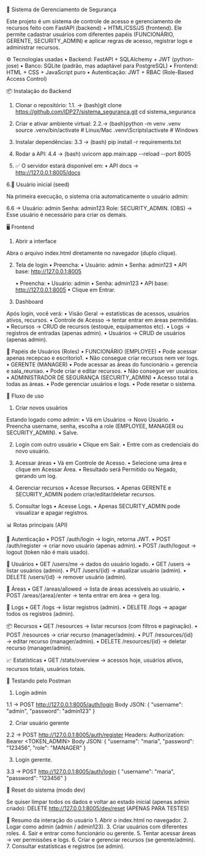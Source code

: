 📖 Sistema de Gerenciamento de Segurança

Este projeto é um sistema de controle de acesso e gerenciamento de recursos feito com FastAPI (backend) + HTML/CSS/JS (frontend).
Ele permite cadastrar usuários com diferentes papéis (FUNCIONÁRIO, GERENTE, SECURITY_ADMIN) e aplicar regras de acesso, registrar logs e administrar recursos.

⚙️ Tecnologias usadas
	•	Backend: FastAPI + SQLAlchemy + JWT (python-jose)
	•	Banco: SQLite (padrão, mas adaptável para PostgreSQL)
	•	Frontend: HTML + CSS + JavaScript puro
	•	Autenticação: JWT + RBAC (Role-Based Access Control)

 📦 Instalação do Backend

1. Clonar o repositório:
1.1. -> (bash)git clone https://github.com/IDP27/sistema_seguranca.git
cd sistema_seguranca

2. Criar e ativar ambiente virtual:
2.2.-> (bash)python -m venv .venv
source .venv/bin/activate   # Linux/Mac
.venv\Scripts\activate      # Windows


3. Instalar dependências:
3.3 -> (bash) pip install -r requirements.txt


4. Rodar a API:
4.4 -> (bash) uvicorn app.main:app --reload --port 8005



5. ✅ O servidor estará disponível em:
	•	API docs → http://127.0.0.1:8005/docs


6.👤 Usuário inicial (seed)

Na primeira execução, o sistema cria automaticamente o usuário admin:

6.6 -> Usuário: admin
Senha:   admin123
Role:    SECURITY_ADMIN.
(OBS) -> Esse usuário é necessário para criar os demais.


🖥️ Frontend

1. Abrir a interface

Abra o arquivo index.html diretamente no navegador (duplo clique).

2. Tela de login
	•	Preencha:
	•	Usuário: admin
	•	Senha: admin123
	•	API base: http://127.0.0.1:8005

	•	Preencha:
	•	Usuário: admin
	•	Senha: admin123
	•	API base: http://127.0.0.1:8005
	•	Clique em Entrar.

3. Dashboard

Após login, você verá:
	•	Visão Geral → estatísticas de acessos, usuários ativos, recursos.
	•	Controle de Acesso → tentar entrar em áreas permitidas.
	•	Recursos → CRUD de recursos (estoque, equipamentos etc).
	•	Logs → registros de entradas (apenas admin).
	•	Usuários → CRUD de usuários (apenas admin).


 👥 Papéis de Usuários (Roles)
	•	FUNCIONÁRIO (EMPLOYEE)
	•	Pode acessar apenas recepcao e escritorio1.
	•	Não consegue criar recursos nem ver logs.
	•	GERENTE (MANAGER)
	•	Pode acessar as áreas do funcionário + gerencia e sala_reuniao.
	•	Pode criar e editar recursos.
	•	Não consegue ver usuários.
	•	ADMINISTRADOR DE SEGURANÇA (SECURITY_ADMIN)
	•	Acesso total a todas as áreas.
	•	Pode gerenciar usuários e logs.
	•	Pode resetar o sistema.


 🔑 Fluxo de uso

1. Criar novos usuários

Estando logado como admin:
	•	Vá em Usuários → Novo Usuário.
	•	Preencha username, senha, escolha a role (EMPLOYEE, MANAGER ou SECURITY_ADMIN).
	•	Salve.

2. Login com outro usuário
	•	Clique em Sair.
	•	Entre com as credenciais do novo usuário.


3. Acessar áreas
	•	Vá em Controle de Acesso.
	•	Selecione uma área e clique em Acessar Área.
	•	Resultado será Permitido ou Negado, gerando um log.


4. Gerenciar recursos
	•	Acesse Recursos.
	•	Apenas GERENTE e SECURITY_ADMIN podem criar/editar/deletar recursos.


5. Consultar logs
	•	Acesse Logs.
	•	Apenas SECURITY_ADMIN pode visualizar e apagar registros.

📊 Rotas principais (API)

🔐 Autenticação
	•	POST /auth/login → login, retorna JWT.
	•	POST /auth/register → criar novo usuário (apenas admin).
	•	POST /auth/logout → logout (token não é mais usado).

👥 Usuários
	•	GET /users/me → dados do usuário logado.
	•	GET /users → listar usuários (admin).
	•	PUT /users/{id} → atualizar usuário (admin).
	•	DELETE /users/{id} → remover usuário (admin).

🚪 Áreas
	•	GET /areas/allowed → lista de áreas acessíveis ao usuário.
	•	POST /areas/{area}/enter → tenta entrar em área → gera log.

 📝 Logs
	•	GET /logs → listar registros (admin).
	•	DELETE /logs → apagar todos os registros (admin).

📦 Recursos
	•	GET /resources → listar recursos (com filtros e paginação).
	•	POST /resources → criar recurso (manager/admin).
	•	PUT /resources/{id} → editar recurso (manager/admin).
	•	DELETE /resources/{id} → deletar recurso (manager/admin).

📈 Estatísticas
	•	GET /stats/overview → acessos hoje, usuários ativos, recursos totais, usuários totais.


 🧪 Testando pelo Postman

1. Login admin

1.1 -> POST http://127.0.0.1:8005/auth/login
Body JSON:
{ "username": "admin", "password": "admin123" }

2. Criar usuário gerente

2.2 -> POST http://127.0.0.1:8005/auth/register
Headers: Authorization: Bearer <TOKEN_ADMIN>
Body JSON:
{ "username": "maria", "password": "123456", "role": "MANAGER" }

3. Login gerente.

3.3 -> POST http://127.0.0.1:8005/auth/login
{ "username": "maria", "password": "123456" }

🔄 Reset do sistema (modo dev)

Se quiser limpar todos os dados e voltar ao estado inicial (apenas admin criado):
DELETE http://127.0.0.1:8005/dev/reset (APENAS PARA TESTES)

📌 Resumo da interação do usuário
	1.	Abrir o index.html no navegador.
	2.	Logar como admin (admin / admin123).
	3.	Criar usuários com diferentes roles.
	4.	Sair e entrar como funcionário ou gerente.
	5.	Tentar acessar áreas → ver permissões e logs.
	6.	Criar e gerenciar recursos (se gerente/admin).
	7.	Consultar estatísticas e registros (se admin).


 



   
